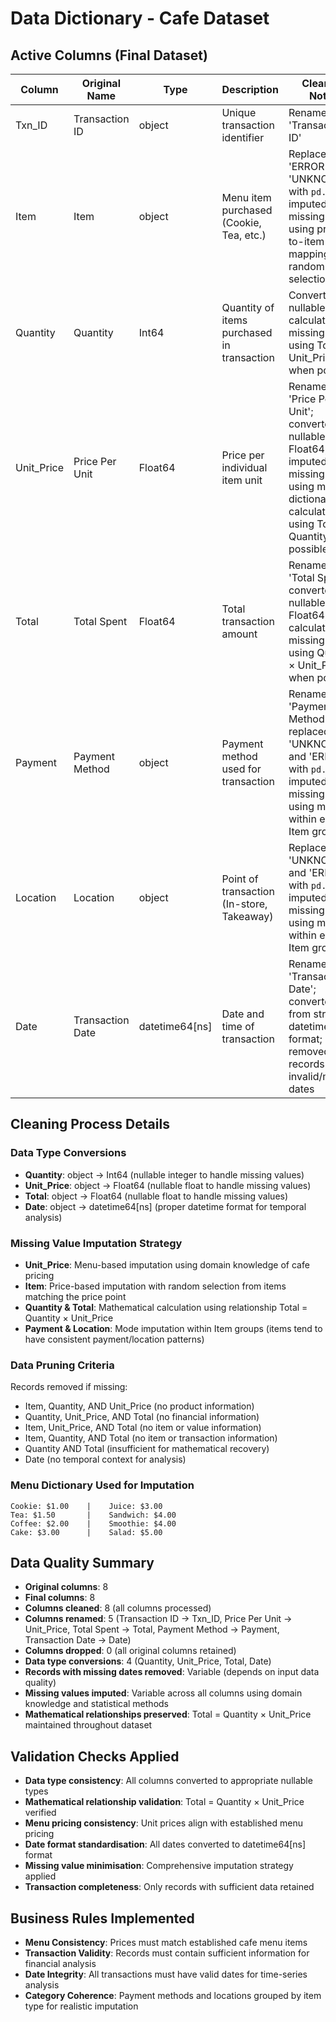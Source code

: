 # Data Dictionary - Cafe Dataset

## Active Columns (Final Dataset)

| Column | Original Name | Type | Description | Cleaning Notes | Status |
|--------|---------------|------|-------------|----------------|--------|
| Txn_ID | Transaction ID | object | Unique transaction identifier | Renamed from 'Transaction ID' | Active |
| Item | Item | object | Menu item purchased (Cookie, Tea, etc.) | Replaced 'ERROR' and 'UNKNOWN' with `pd.NA`; imputed missing values using price-to-item mapping with random selection | Active |
| Quantity | Quantity | Int64 | Quantity of items purchased in transaction | Converted to nullable Int64; calculated missing values using Total ÷ Unit_Price when possible | Active |
| Unit_Price | Price Per Unit | Float64 | Price per individual item unit | Renamed from 'Price Per Unit'; converted to nullable Float64; imputed missing values using menu dictionary; calculated using Total ÷ Quantity when possible | Active |
| Total | Total Spent | Float64 | Total transaction amount | Renamed from 'Total Spent'; converted to nullable Float64; calculated missing values using Quantity × Unit_Price when possible | Active |
| Payment | Payment Method | object | Payment method used for transaction | Renamed from 'Payment Method'; replaced 'UNKNOWN' and 'ERROR' with `pd.NA`; imputed missing values using mode within each Item group | Active |
| Location | Location | object | Point of transaction (In-store, Takeaway) | Replaced 'UNKNOWN' and 'ERROR' with `pd.NA`; imputed missing values using mode within each Item group | Active |
| Date | Transaction Date | datetime64[ns] | Date and time of transaction | Renamed from 'Transaction Date'; converted from string to datetime format; removed records with invalid/missing dates | Active |

## Cleaning Process Details

### Data Type Conversions
- **Quantity**: object → Int64 (nullable integer to handle missing values)
- **Unit_Price**: object → Float64 (nullable float to handle missing values)
- **Total**: object → Float64 (nullable float to handle missing values)
- **Date**: object → datetime64[ns] (proper datetime format for temporal analysis)

### Missing Value Imputation Strategy
- **Unit_Price**: Menu-based imputation using domain knowledge of cafe pricing
- **Item**: Price-based imputation with random selection from items matching the price point
- **Quantity & Total**: Mathematical calculation using relationship Total = Quantity × Unit_Price
- **Payment & Location**: Mode imputation within Item groups (items tend to have consistent payment/location patterns)

### Data Pruning Criteria
Records removed if missing:
- Item, Quantity, AND Unit_Price (no product information)
- Quantity, Unit_Price, AND Total (no financial information)
- Item, Unit_Price, AND Total (no item or value information)
- Item, Quantity, AND Total (no item or transaction information)
- Quantity AND Total (insufficient for mathematical recovery)
- Date (no temporal context for analysis)

### Menu Dictionary Used for Imputation
```
Cookie: $1.00    |    Juice: $3.00
Tea: $1.50       |    Sandwich: $4.00
Coffee: $2.00    |    Smoothie: $4.00
Cake: $3.00      |    Salad: $5.00
```

## Data Quality Summary
- **Original columns**: 8
- **Final columns**: 8
- **Columns cleaned**: 8 (all columns processed)
- **Columns renamed**: 5 (Transaction ID → Txn_ID, Price Per Unit → Unit_Price, Total Spent → Total, Payment Method → Payment, Transaction Date → Date)
- **Columns dropped**: 0 (all original columns retained)
- **Data type conversions**: 4 (Quantity, Unit_Price, Total, Date)
- **Records with missing dates removed**: Variable (depends on input data quality)
- **Missing values imputed**: Variable across all columns using domain knowledge and statistical methods
- **Mathematical relationships preserved**: Total = Quantity × Unit_Price maintained throughout dataset

## Validation Checks Applied
- **Data type consistency**: All columns converted to appropriate nullable types
- **Mathematical relationship validation**: Total = Quantity × Unit_Price verified
- **Menu pricing consistency**: Unit prices align with established menu pricing
- **Date format standardisation**: All dates converted to datetime64[ns] format
- **Missing value minimisation**: Comprehensive imputation strategy applied
- **Transaction completeness**: Only records with sufficient data retained

## Business Rules Implemented
- **Menu Consistency**: Prices must match established cafe menu items
- **Transaction Validity**: Records must contain sufficient information for financial analysis
- **Date Integrity**: All transactions must have valid dates for time-series analysis
- **Category Coherence**: Payment methods and locations grouped by item type for realistic imputation